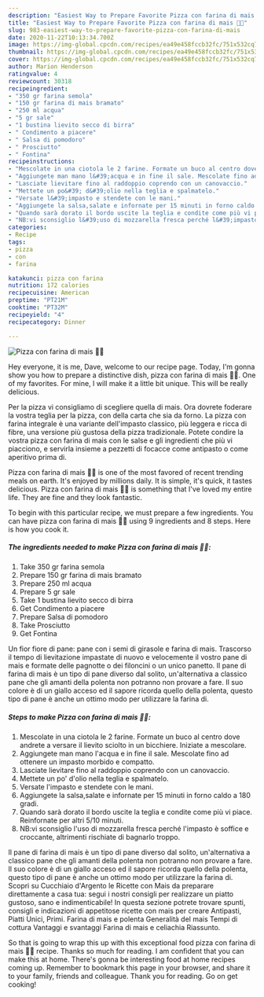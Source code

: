 ```yaml
---
description: "Easiest Way to Prepare Favorite Pizza con farina di mais 🌾🌽"
title: "Easiest Way to Prepare Favorite Pizza con farina di mais 🌾🌽"
slug: 983-easiest-way-to-prepare-favorite-pizza-con-farina-di-mais
date: 2020-11-22T10:13:34.700Z
image: https://img-global.cpcdn.com/recipes/ea49e458fccb32fc/751x532cq70/pizza-con-farina-di-mais-🌾🌽-recipe-main-photo.jpg
thumbnail: https://img-global.cpcdn.com/recipes/ea49e458fccb32fc/751x532cq70/pizza-con-farina-di-mais-🌾🌽-recipe-main-photo.jpg
cover: https://img-global.cpcdn.com/recipes/ea49e458fccb32fc/751x532cq70/pizza-con-farina-di-mais-🌾🌽-recipe-main-photo.jpg
author: Marion Henderson
ratingvalue: 4
reviewcount: 30318
recipeingredient:
- "350 gr farina semola"
- "150 gr farina di mais bramato"
- "250 ml acqua"
- "5 gr sale"
- "1 bustina lievito secco di birra"
- " Condimento a piacere"
- " Salsa di pomodoro"
- " Prosciutto"
- " Fontina"
recipeinstructions:
- "Mescolate in una ciotola le 2 farine. Formate un buco al centro dove andrete a versare il lievito sciolto in un bicchiere. Iniziate a mescolare."
- "Aggiungete man mano l&#39;acqua e in fine il sale. Mescolate fino ad ottenere un impasto morbido e compatto."
- "Lasciate lievitare fino al raddoppio coprendo con un canovaccio."
- "Mettete un po&#39; d&#39;olio nella teglia e spalmatelo."
- "Versate l&#39;impasto e stendete con le mani."
- "Aggiungete la salsa,salate e infornate per 15 minuti in forno caldo a 180 gradi."
- "Quando sarà dorato il bordo uscite la teglia e condite come più vi piace. Reinfornate per altri 5/10 minuti."
- "NB:vi sconsiglio l&#39;uso di mozzarella fresca perché l&#39;impasto è soffice e croccante, altrimenti rischiate di bagnarlo troppo."
categories:
- Recipe
tags:
- pizza
- con
- farina

katakunci: pizza con farina 
nutrition: 172 calories
recipecuisine: American
preptime: "PT21M"
cooktime: "PT32M"
recipeyield: "4"
recipecategory: Dinner

---
```



![Pizza con farina di mais 🌾🌽](https://img-global.cpcdn.com/recipes/ea49e458fccb32fc/751x532cq70/pizza-con-farina-di-mais-🌾🌽-recipe-main-photo.jpg)

Hey everyone, it is me, Dave, welcome to our recipe page. Today, I'm gonna show you how to prepare a distinctive dish, pizza con farina di mais 🌾🌽. One of my favorites. For mine, I will make it a little bit unique. This will be really delicious.

Per la pizza vi consigliamo di scegliere quella di mais. Ora dovrete foderare la vostra teglia per la pizza, con della carta che sia da forno. La pizza con farina integrale è una variante dell&#39;impasto classico, più leggera e ricca di fibre, una versione più gustosa della pizza tradizionale. Potete condire la vostra pizza con farina di mais con le salse e gli ingredienti che più vi piacciono, e servirla insieme a pezzetti di focacce come antipasto o come aperitivo prima di.

Pizza con farina di mais 🌾🌽 is one of the most favored of recent trending meals on earth. It's enjoyed by millions daily. It is simple, it's quick, it tastes delicious. Pizza con farina di mais 🌾🌽 is something that I've loved my entire life. They are fine and they look fantastic.


To begin with this particular recipe, we must prepare a few ingredients. You can have pizza con farina di mais 🌾🌽 using 9 ingredients and 8 steps. Here is how you cook it.

<!--inarticleads1-->

##### The ingredients needed to make Pizza con farina di mais 🌾🌽:

1. Take 350 gr farina semola
1. Prepare 150 gr farina di mais bramato
1. Prepare 250 ml acqua
1. Prepare 5 gr sale
1. Take 1 bustina lievito secco di birra
1. Get  Condimento a piacere
1. Prepare  Salsa di pomodoro
1. Take  Prosciutto
1. Get  Fontina


Un fior fiore di pane: pane con i semi di girasole e farina di mais. Trascorso il tempo di lievitazione impastate di nuovo e velocemente il vostro pane di mais e formate delle pagnotte o dei filoncini o un unico panetto. Il pane di farina di mais è un tipo di pane diverso dal solito, un&#39;alternativa a classico pane che gli amanti della polenta non potranno non provare a fare. Il suo colore è di un giallo acceso ed il sapore ricorda quello della polenta, questo tipo di pane è anche un ottimo modo per utilizzare la farina di. 

<!--inarticleads2-->

##### Steps to make Pizza con farina di mais 🌾🌽:

1. Mescolate in una ciotola le 2 farine. Formate un buco al centro dove andrete a versare il lievito sciolto in un bicchiere. Iniziate a mescolare.
1. Aggiungete man mano l&#39;acqua e in fine il sale. Mescolate fino ad ottenere un impasto morbido e compatto.
1. Lasciate lievitare fino al raddoppio coprendo con un canovaccio.
1. Mettete un po&#39; d&#39;olio nella teglia e spalmatelo.
1. Versate l&#39;impasto e stendete con le mani.
1. Aggiungete la salsa,salate e infornate per 15 minuti in forno caldo a 180 gradi.
1. Quando sarà dorato il bordo uscite la teglia e condite come più vi piace. Reinfornate per altri 5/10 minuti.
1. NB:vi sconsiglio l&#39;uso di mozzarella fresca perché l&#39;impasto è soffice e croccante, altrimenti rischiate di bagnarlo troppo.


Il pane di farina di mais è un tipo di pane diverso dal solito, un&#39;alternativa a classico pane che gli amanti della polenta non potranno non provare a fare. Il suo colore è di un giallo acceso ed il sapore ricorda quello della polenta, questo tipo di pane è anche un ottimo modo per utilizzare la farina di. Scopri su Cucchiaio d&#39;Argento le Ricette con Mais da preparare direttamente a casa tua: segui i nostri consigli per realizzare un piatto gustoso, sano e indimenticabile! In questa sezione potrete trovare spunti, consigli e indicazioni di appetitose ricette con mais per creare Antipasti, Piatti Unici, Primi. Farina di mais e polenta Generalità del mais Tempi di cottura Vantaggi e svantaggi Farina di mais e celiachia Riassunto. 

So that is going to wrap this up with this exceptional food pizza con farina di mais 🌾🌽 recipe. Thanks so much for reading. I am confident that you can make this at home. There's gonna be interesting food at home recipes coming up. Remember to bookmark this page in your browser, and share it to your family, friends and colleague. Thank you for reading. Go on get cooking!
